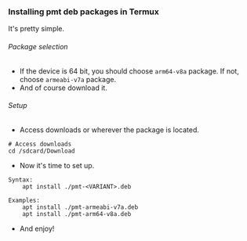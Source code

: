### Installing pmt deb packages in Termux

It's pretty simple.

###### Package selection
 - If the device is 64 bit, you should choose `arm64-v8a` package. If not, choose `armeabi-v7a` package.
 - And of course download it.

###### Setup
 - Access downloads or wherever the package is located.
 ```
 # Access downloads
 cd /sdcard/Download
 ```
 - Now it's time to set up.
 ```
 Syntax:
     apt install ./pmt-<VARIANT>.deb

 Examples:
     apt install ./pmt-armeabi-v7a.deb
     apt install ./pmt-arm64-v8a.deb
 ```
 - And enjoy!

